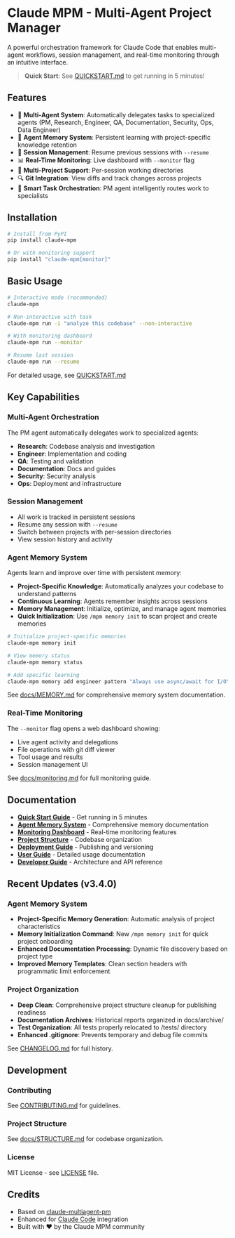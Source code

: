 # Claude MPM - Multi-Agent Project Manager

A powerful orchestration framework for Claude Code that enables multi-agent workflows, session management, and real-time monitoring through an intuitive interface.

> **Quick Start**: See [QUICKSTART.md](QUICKSTART.md) to get running in 5 minutes!

## Features

- 🤖 **Multi-Agent System**: Automatically delegates tasks to specialized agents (PM, Research, Engineer, QA, Documentation, Security, Ops, Data Engineer)
- 🧠 **Agent Memory System**: Persistent learning with project-specific knowledge retention
- 🔄 **Session Management**: Resume previous sessions with `--resume` 
- 📊 **Real-Time Monitoring**: Live dashboard with `--monitor` flag
- 📁 **Multi-Project Support**: Per-session working directories
- 🔍 **Git Integration**: View diffs and track changes across projects
- 🎯 **Smart Task Orchestration**: PM agent intelligently routes work to specialists

## Installation

```bash
# Install from PyPI
pip install claude-mpm

# Or with monitoring support
pip install "claude-mpm[monitor]"
```

## Basic Usage

```bash
# Interactive mode (recommended)
claude-mpm

# Non-interactive with task
claude-mpm run -i "analyze this codebase" --non-interactive

# With monitoring dashboard
claude-mpm run --monitor

# Resume last session
claude-mpm run --resume
```

For detailed usage, see [QUICKSTART.md](QUICKSTART.md)

## Key Capabilities

### Multi-Agent Orchestration
The PM agent automatically delegates work to specialized agents:
- **Research**: Codebase analysis and investigation
- **Engineer**: Implementation and coding
- **QA**: Testing and validation
- **Documentation**: Docs and guides
- **Security**: Security analysis
- **Ops**: Deployment and infrastructure

### Session Management
- All work is tracked in persistent sessions
- Resume any session with `--resume`
- Switch between projects with per-session directories
- View session history and activity

### Agent Memory System
Agents learn and improve over time with persistent memory:
- **Project-Specific Knowledge**: Automatically analyzes your codebase to understand patterns
- **Continuous Learning**: Agents remember insights across sessions
- **Memory Management**: Initialize, optimize, and manage agent memories
- **Quick Initialization**: Use `/mpm memory init` to scan project and create memories

```bash
# Initialize project-specific memories
claude-mpm memory init

# View memory status
claude-mpm memory status

# Add specific learning
claude-mpm memory add engineer pattern "Always use async/await for I/O"
```

See [docs/MEMORY.md](docs/MEMORY.md) for comprehensive memory system documentation.

### Real-Time Monitoring
The `--monitor` flag opens a web dashboard showing:
- Live agent activity and delegations
- File operations with git diff viewer
- Tool usage and results
- Session management UI

See [docs/monitoring.md](docs/monitoring.md) for full monitoring guide.


## Documentation

- **[Quick Start Guide](QUICKSTART.md)** - Get running in 5 minutes
- **[Agent Memory System](docs/MEMORY.md)** - Comprehensive memory documentation
- **[Monitoring Dashboard](docs/monitoring.md)** - Real-time monitoring features
- **[Project Structure](docs/STRUCTURE.md)** - Codebase organization
- **[Deployment Guide](docs/DEPLOY.md)** - Publishing and versioning
- **[User Guide](docs/user/)** - Detailed usage documentation
- **[Developer Guide](docs/developer/)** - Architecture and API reference

## Recent Updates (v3.4.0)

### Agent Memory System
- **Project-Specific Memory Generation**: Automatic analysis of project characteristics
- **Memory Initialization Command**: New `/mpm memory init` for quick project onboarding
- **Enhanced Documentation Processing**: Dynamic file discovery based on project type
- **Improved Memory Templates**: Clean section headers with programmatic limit enforcement

### Project Organization
- **Deep Clean**: Comprehensive project structure cleanup for publishing readiness
- **Documentation Archives**: Historical reports organized in docs/archive/
- **Test Organization**: All tests properly relocated to /tests/ directory
- **Enhanced .gitignore**: Prevents temporary and debug file commits

See [CHANGELOG.md](CHANGELOG.md) for full history.

## Development

### Contributing
See [CONTRIBUTING.md](CONTRIBUTING.md) for guidelines.

### Project Structure
See [docs/STRUCTURE.md](docs/STRUCTURE.md) for codebase organization.

### License
MIT License - see [LICENSE](LICENSE) file.

## Credits

- Based on [claude-multiagent-pm](https://github.com/kfsone/claude-multiagent-pm)
- Enhanced for [Claude Code](https://docs.anthropic.com/en/docs/claude-code) integration
- Built with ❤️ by the Claude MPM community
